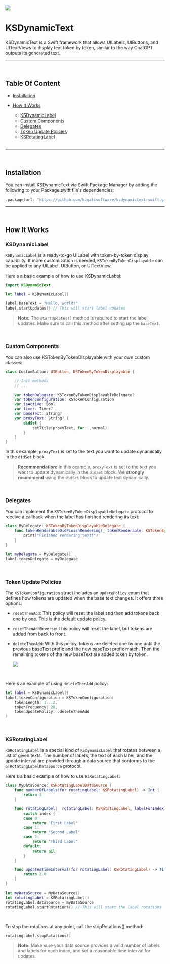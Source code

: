 <img src="https://github.com/kigalisoftware/ksdynamictext-swift/assets/44855831/53853ba6-35c3-444a-b748-2b9c7e4a16a7">

# KSDynamicText

KSDynamicText is a Swift framework that allows UILabels, UIButtons, and UITextViews to display text token by token, similar to the way ChatGPT outputs its generated text.

---

<br>

## Table Of Content

- [Installation](#installation)
  <br>

- [How It Works](#how-it-works)
  * [KSDynamicLabel](#KSDynamicLabel)
  * [Custom Components](#custom-components)
  * [Delegates](#delegates)
  * [Token Update Policies](#token-update-policies)
  * [KSRotatingLabel](#KSRotatingLabel)
  <br>

---

<br>

## Installation

You can install KSDynamicText via Swift Package Manager by adding the following to your Package.swift file's dependencies:

```swift
.package(url: "https://github.com/kigalisoftware/ksdynamictext-swift.git", .upToNextMajor(from: "1.0.0"))
```

---

<br>

## How It Works

### KSDynamicLabel

`KSDynamicLabel` is a ready-to-go UILabel with token-by-token display capability. If more customization is needed, `KSTokenByTokenDisplayable` can be applied to any UILabel, UIButton, or UITextView.

Here's a basic example of how to use KSDynamicLabel:

```swift
import KSDynamicText

let label = KSDynamicLabel()

label.baseText = "Hello, world!"
label.startUpdates() // This will start label updates
```

> **Note:** The `startUpdates()` method is required to start the label updates. Make sure to call this method after setting up the `baseText`.

<br>

### Custom Components

You can also use KSTokenByTokenDisplayable with your own custom classes:

```swift
class CustomButton: UIButton, KSTokenByTokenDisplayable {

    // Init methods
    // ...

    var tokenDelegate: KSTokenByTokenDisplayableDelegate?
    var tokenConfiguration: KSTokenConfiguration
    var isActive: Bool
    var timer: Timer?
    var baseText: String?
    var proxyText: String? {
        didSet {
            setTitle(proxyText, for: .normal)
        }
    }
}
```

In this example, `proxyText` is set to the text you want to update dynamically in the `didSet` block.

> **Recommendation:** In this example, `proxyText` is set to the text you want to update dynamically in the `didSet` block. We **strongly recommend** using the `didSet` block to update text dynamically.

<br>

### Delegates

You can implement the `KSTokenByTokenDisplayableDelegate` protocol to receive a callback when the label has finished rendering its text:

```swift
class MyDelegate: KSTokenByTokenDisplayableDelegate {
    func tokenRenderableDidFinishRendering(_ tokenRenderable: KSTokenByTokenDisplayable) {
        print("Finished rendering text!")
    }
}

let myDelegate = MyDelegate()
label.tokenDelegate = myDelegate
```

<br>

### Token Update Policies

The `KSTokenConfiguration` struct includes an `UpdatePolicy` enum that defines how tokens are updated when the base text changes. It offers three options:

- `resetThenAdd`: This policy will reset the label and then add tokens back one by one. This is the default update policy.
  <br>

- `resetThenAddReverse`: This policy will reset the label, but tokens are added from back to front.
  <br>

- `deleteThenAdd`: With this policy, tokens are deleted one by one until the previous baseText prefix and the new baseText prefix match. Then the remaining tokens of the new baseText are added token by token.
  <br>

    <img src="https://github.com/kigalisoftware/ksdynamictext-swift/assets/44855831/c7ac9ca8-a66a-4c01-83cb-e74321feb446">
    
    
<br>

Here's an example of using `deleteThenAdd` policy:

```swift
let label = KSDynamicLabel()
label.tokenConfiguration = KSTokenConfiguration(
    tokenLength: 1...2,
    tokenFrequency: 28,
    tokenUpdatePolicy: .deleteThenAdd
)
```

<br>

### KSRotatingLabel

`KSRotatingLabel` is a special kind of `KSDynamicLabel` that rotates between a list of given texts. The number of labels, the text of each label, and the update interval are provided through a data source that conforms to the `GTRotatingLabelDataSource` protocol.

Here's a basic example of how to use `KSRotatingLabel`:

```swift
class MyDataSource: KSRotatingLabelDataSource {
    func numberOfLabels(for rotatingLabel: KSRotatingLabel) -> Int {
        return 3
    }

    func rotatingLabel(_ rotatingLabel: KSRotatingLabel, labelForIndex index: Int) -> String? {
        switch index {
        case 0:
            return "First Label"
        case 1:
            return "Second Label"
        case 2:
            return "Third Label"
        default:
            return nil
        }
    }

    func updatesTimeInterval(for rotatingLabel: KSRotatingLabel) -> TimeInterval {
        return 2.0
    }
}

let myDataSource = MyDataSource()
let rotatingLabel = KSRotatingLabel()
rotatingLabel.dataSource = myDataSource
rotatingLabel.startRotations() // This will start the label rotations
```

<br>

To stop the rotations at any point, call the stopRotations() method:

```swift
rotatingLabel.stopRotations()
```

> **Note:** Make sure your data source provides a valid number of labels and labels for each index, and set a reasonable time interval for updates.

<br>
